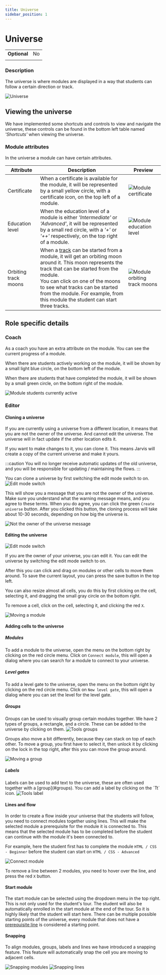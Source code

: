 ```yaml
---
title: Universe
sidebar_position: 1
---
```


# Universe

|                      |                                      |
|----------------------|--------------------------------------|
| **Optional**         | No                                   |
|                      |                                      |

### Description

The universe is where modules are displayed in a way that students can follow a certain direction or track.

![Universe](/img/docs/universe/universe.png)

## Viewing the universe

We have implemented some shortcuts and controls to view and navigate the universe, these controls can be found in the bottom left table named *'Shortcuts'* when viewing the universe.

### Module attributes

In the universe a module can have certain attributes.

| Attribute                 | Description                                                                                                                                                                                                                                                                                                                        | Preview                                                                                     |
|---------------------------|------------------------------------------------------------------------------------------------------------------------------------------------------------------------------------------------------------------------------------------------------------------------------------------------------------------------------------|---------------------------------------------------------------------------------------------|
| Certificate               | When a certificate is available for the module, it will be represented by a small yellow circle, with a certificate icon, on the top left of a module.                                                                                                                                                                             | ![Module certificate](/img/docs/universe/module-certificate.png)                    |
| Education level           | When the education level of a module is either *'Intermediate'* or *'Advanced'*, it will be represented by a small red circle, with a *'+'* or *'++'* respectively, on the top right of a module.                                                                                                                                  | ![Module education level](/img/docs/universe/module-education-level.png)            |
| Orbiting track moons      | When a [track](/docs/tracks) can be started from a module, it will get an orbiting moon around it. This moon represents the track that can be started from the module.<br />You can click on one of the moons to see what tracks can be started from the module. For example, from this module the student can start three tracks. | ![Module orbiting track moons](/img/docs/universe/module-track-moons.png)           |

## Role specific details

### Coach

As a coach you have an extra attribute on the module. You can see the current progress of a module.

<div className="flex">
<div>
When there are students actively working on the module, it will be shown by a small light blue circle, on the bottom left of the module.

When there are students that have completed the module, it will be shown by a small green circle, on the bottom right of the module.
</div>

![Module students currently active](/img/docs/universe/module-student-progress.png)
</div>

### Editor

#### Cloning a universe

If you are currently using a universe from a different location, it means that you are not the owner of the universe.
And cannot edit the universe. The universe will in fact update if the other location edits it.

If you want to make changes to it, you can clone it. This means Jarvis will create a copy of the current universe and
make it yours.

:::caution
You will no longer receive automatic updates of the old universe,
and you will be responsible for updating / maintaining the flows.
:::
<div className="flex space-between margin-bottom-small">
You can clone a universe by first switching the edit mode switch to on.
    
<img alt="Edit mode switch" className="margin-left-small" src="/img/docs/universe/edit-mode-switch.png"/>
</div>

This will show you a message that you are not the owner of the universe. Make sure you understand what the warning
message means, and you agree to these terms.
When you do agree, you can click the green `Create universe` button. After you clicked this button, the cloning process
will take about 10-30 seconds, depending on how big the universe is.

![Not the owner of the universe message](/img/docs/universe/not-the-owner-message.png)

#### Editing the universe

<img alt="Edit mode switch" className="float-right" src="/img/docs/universe/edit-mode-switch.png"/>

If you are the owner of your universe, you can edit it. You can edit the universe by switching the edit mode switch to
on.

After this you can click and drag on modules or other cells to move them around. To save the current layout, you can
press the save button in the top left.

You can also resize almost all cells, you do this by first clicking on the cell, selecting it, and dragging the small
gray circle on the bottom right.

To remove a cell, click on the cell, selecting it, and clicking the red `X`.

![Moving a module](/img/docs/universe/move-module.gif)

#### Adding cells to the universe

##### Modules

To add a module to the universe, open the menu on the bottom right by clicking on the red circle menu.
Click on `Connect module`, this will open a dialog where you can search for a module to connect to your universe.

##### Level gates

To add a level gate to the universe, open the menu on the bottom right by clicking on the red circle menu.
Click on `New level gate`, this will open a dialog where you can set the level for the level gate.

##### Groups

<div className="flex space-between margin-bottom-small">
Groups can be used to visually group certain modules together. We have 2 types of groups, a rectangle, and a circle.
These can be added to the universe by clicking on them.

<img alt="Tools groups" className="margin-left-small" src="/img/docs/universe/tools-groups.png"/>
</div>

Groups also move a bit differently, because they can stack on top of each other.
To move a group, you first have to select it, then unlock it by clicking on the lock in the top right, after this you
can move the group around.

![Moving a group](/img/docs/universe/move-group.gif)

##### Labels

<div className="flex space-between">
Labels can be used to add text to the universe, these are often used together with a [group](#groups). You can add a
label by clicking on the `Tt` icon.

<img alt="Tools label" className="margin-left-small" src="/img/docs/universe/tools-label.png"/>
</div>

#### Lines and flow

In order to create a flow inside your universe that the students will follow, you need to connect modules together using
lines.
This will make the selected module a prerequisite for the module it is connected to. This means that the selected module
has to be completed before the student can continue with the module it's been connected to.

For example, here the student first has to complete the module `HTML / CSS - Beginner` before the student can start
on `HTML / CSS - Advanced`

![Connect module](/img/docs/universe/connect-module.gif)

To remove a line between 2 modules, you need to hover over the line, and press the red `X` button.

#### Start module

The start module can be selected using the dropdown menu in the top right. This is not only used for the student's tour. The
student will also be automatically enrolled in the start module at the end of the tour. So it is highly likely that the
student will start here. There can be multiple possible starting points of the universe, every module that does
not have a [prerequisite line](#lines-and-flow) is considered a starting point.

#### Snapping

To align modules, groups, labels and lines we have introduced a snapping feature. This feature will automatically snap
the cell you are moving to adjacent cells.

<div className="flex space-between">
<img alt="Snapping modules" style={{width: '49%'}} src="/img/docs/universe/snapping-modules.gif"/>
<img alt="Snapping lines" style={{width: '49%'}} src="/img/docs/universe/snapping-lines.gif"/>
</div>
